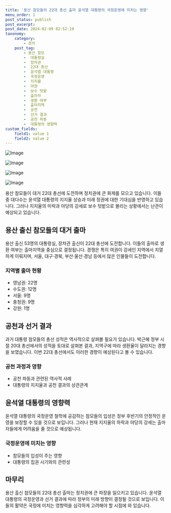 ```yaml
---
title: '용산 참모들의 22대 총선 출마 윤석열 대통령의 국정운영에 미치는 영향'
menu_order: 1
post_status: publish
post_excerpt: 
post_date: 2024-02-09 02:52:19
taxonomy:
    category:
        - 정치
    post_tag:
        - 용산 참모
        -  대통령실
        -  장차관
        -  22대 총선
        -  윤석열 대통령
        -  국정운영
        -  지지율
        -  야권
        -  보수 텃밭
        -  출마자
        -  생환 여부
        -  출마지역
        -  공천
        -  선거 결과
        -  공천 파동
        -  대통령의 영향력
custom_fields:
    field1: value 1
    field2: value 2
---
```


![Image](https://imgnews.pstatic.net/image/629/2024/02/09/20243712170738992500_20240209000119530.jpg?type=w647)

![Image](https://imgnews.pstatic.net/image/629/2024/02/09/20245780170738992510_20240209000119535.jpg?type=w647)

![Image](https://imgnews.pstatic.net/image/629/2024/02/09/20243281170738992520_20240209000119539.jpg?type=w647)

![Image](https://imgnews.pstatic.net/image/629/2024/02/09/2024814170738992530_20240209000119543.jpg?type=w647)

용산 참모들이 대거 22대 총선에 도전하며 정치권에 큰 화제를 모으고 있습니다. 이들 중 대다수는 윤석열 대통령의 지지율 상승과 미래 정권에 대한 기대심을 반영하고 있습니다. 그러나 지지율의 미락과 야당의 강세로 보수 텃밭으로 몰리는 상황에서는 난관이 예상되고 있습니다.
## 용산 출신 참모들의 대거 출마
용산 출신 53명의 대통령실, 장차관 출신이 22대 총선에 도전합니다. 이들의 출마로 생환 여부는 출마지역을 중심으로 결정됩니다. 경쟁은 특히 여권이 강세인 지역에서 치열하게 이뤄지며, 서울, 대구·경북, 부산·울산·경남 등에서 많은 인물들이 도전합니다.
### 지역별 출마 현황
- 영남권: 22명
- 수도권: 12명
- 서울: 9명
- 충청권: 9명
- 강원: 1명
## 공천과 선거 결과
과거 대통령 참모들의 총선 성적은 역사적으로 살펴볼 필요가 있습니다. 박근혜 정부 시절 20대 총선에서의 성적을 토대로 살펴본 결과, 지역구에 따라 생환율이 달라지는 경향을 보였습니다. 이번 22대 총선에서도 이러한 경향이 예상된다고 볼 수 있습니다.
### 공천 과정과 영향
- 공천 파동과 관련된 역사적 사례
- 대통령의 지지율과 공천 결과의 상관관계
## 윤석열 대통령의 영향력
윤석열 대통령의 국정운영 철학에 공감하는 참모들의 입성은 정부 후반기의 안정적인 운영을 보장할 수 있을 것으로 보입니다. 그러나 현재 지지율의 하락과 야당의 강세는 출마자들에게 어려움을 줄 것으로 예상됩니다.
### 국정운영에 미치는 영향
- 참모들의 입성이 주는 영향
- 대통령의 집권 시기와의 관련성
## 마무리
용산 출신 참모들의 22대 총선 출마는 정치권에 큰 파장을 일으키고 있습니다. 윤석열 대통령의 국정운영과 선거 결과에 따라 정부의 미래 방향이 결정될 것으로 보입니다. 이들의 활약은 국정에 미치는 영향력을 심각하게 고려해야 할 시점에 와 있습니다.

